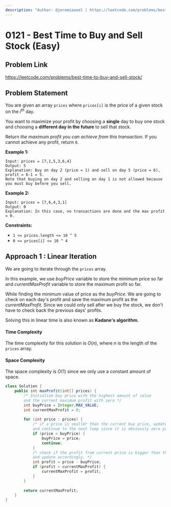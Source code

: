 ```yaml
---
description: "Author: @jeremiaaxel | https://leetcode.com/problems/best-time-to-buy-and-sell-stock/"
---
```


# 0121 - Best Time to Buy and Sell Stock (Easy)

## Problem Link

https://leetcode.com/problems/best-time-to-buy-and-sell-stock/

## Problem Statement

You are given an array `prices` where `prices[i]` is the price of a given stock on the $i^{th}$ day.

You want to maximize your profit by choosing a **single** day to buy one stock and choosing a **different day in the future** to sell that stock.

Return *the maximum profit you can achieve from this transaction*. If you cannot achieve any profit, return `0`.

**Example 1:**

```
Input: prices = [7,1,5,3,6,4]
Output: 5
Explanation: Buy on day 2 (price = 1) and sell on day 5 (price = 6), profit = 6-1 = 5.
Note that buying on day 2 and selling on day 1 is not allowed because you must buy before you sell.
```

**Example 2:**

```
Input: prices = [7,6,4,3,1]
Output: 0
Explanation: In this case, no transactions are done and the max profit = 0.
```

**Constraints:**

- `1 <= prices.length <= 10 ^ 5`
- `0 <= prices[i] <= 10 ^ 4`

## Approach 1 : Linear Iteration

We are going to iterate through the `prices` array.

In this example, we use $buyPrice$ variable to store the minimum price so far and $currentMaxProfit$ variable to store the maximum profit so far.

While finding the minimum value of price as the $buyPrice$. We are going to check on each day's profit and save the maximum profit as the $currentMaxProfit$. Since we could only sell after we buy the stock, we don't have to check back the previous days' profits.

Solving this in linear time is also known as **Kadane's algorithm.**

#### Time Complexity

The time complexity for this solution is $O(n)$, where $n$ is the length of the `prices` array.

#### Space Complexity

The space complexity is $O(1)$ since we only use a constant amount of space.

<Tabs>
<TabItem value="java" label="Java">
<SolutionAuthor name="@jeremiaaxel"/>

```java
class Solution {
    public int maxProfit(int[] prices) {
        /* Initialize buy price with the highest amount of value 
        and the current maximum profit with zero */
        int buyPrice = Integer.MAX_VALUE;
        int currentMaxProfit = 0;
        
        for (int price : prices) {
            /* if a price is smaller than the current buy price, update the buy price, 
            and continue to the next loop since it is obviously zero profit. */
            if (price < buyPrice) {
                buyPrice = price;
                continue;
            }
            /* check if the profit from current price is bigger than the current max profit, 
            and update accordingly. */
            int profit = price - buyPrice;
            if (profit > currentMaxProfit) {
                currentMaxProfit = profit;
            }
        }
        
        return currentMaxProfit;
    }
}
```

</TabItem>
</Tabs>
